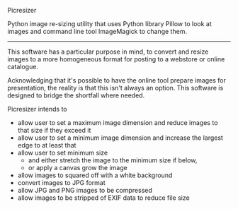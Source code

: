 Picresizer

Python image re-sizing utility that uses Python library Pillow to look at images and 
command line tool ImageMagick to change them.

----------------------------------------------------------

This software has a particular purpose in mind, to convert and resize images 
to a more homogeneous format for posting to a webstore or online catalogue. 

Acknowledging that it's possible to have the online tool prepare images for 
presentation, the reality is that this isn't always an option. 
This software is designed to bridge the shortfall where needed.

Picresizer intends to
- allow user to set a maximum image dimension and reduce images to that size if they exceed it
- allow user to set a minimum image dimension and increase the largest edge to at least that
- allow user to set minimum size
    - and either stretch the image to the minimum size if below, 
    - or apply a canvas grow the image
- allow images to squared off with a white background
- convert images to JPG format
- allow JPG and PNG images to be compressed
- allow images to be stripped of EXIF data to reduce file size
